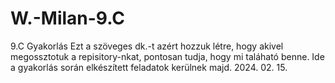 # W.-Milan-9.C
9.C Gyakorlás
Ezt a szöveges dk.-t azért hozzuk létre, hogy akivel megossztotuk a repisitory-nkat, pontosan tudja, hogy mi taláható benne. 
Ide a gyakorlás során elkészített feladatok kerülnek majd. 2024. 02. 15.
